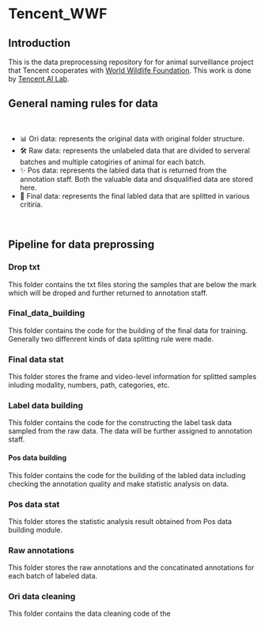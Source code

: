 # Tencent_WWF


## Introduction
This is the data preprocessing repository for for animal surveillance project that Tencent cooperates with [World Wildlife Foundation](https://www.worldwildlife.org/). This work is done by [Tencent AI Lab](https://ai.tencent.com/ailab/en/index).

## General naming rules for data
<br />

- 📊 Ori data: represents the original data with original folder structure.
- 🛠 Raw data: represents the unlabeled data that are divided to serveral batches and multiple catogiries of animal for each batch.
- ✨ Pos data: represents the labled data that is returned from the annotation staff. Both the valuable data and disqualified data are stored here.
- 📝 Final data: represents the final labled data that are splitted in various critiria.

<br />


## Pipeline for data preprossing

### Drop txt
This folder contains the txt files storing the samples that are below the mark which will be droped and further returned to annotation staff.
### Final_data_building
This folder contains the code for the building of the final data for training. Generally two diffenrent kinds of data splitting rule were made.
### Final data stat 
This folder stores the frame and video-level information for splitted samples inluding modality, numbers, path, categories, etc.
### Label data building
This folder contains the code for the constructing the label task data sampled from the raw data. The data will be further assigned to annotation staff. 
#### Pos data building
This folder contains the code for the building of the labled data including checking the annotation quality and make statistic analysis on data.
### Pos data stat
This folder stores the statistic analysis result obtained from Pos data building module.
### Raw annotations
This folder stores the raw annotations and the concatinated annotations for each batch of labeled data.
### Ori data cleaning
This folder contains the data cleaning code of the 


